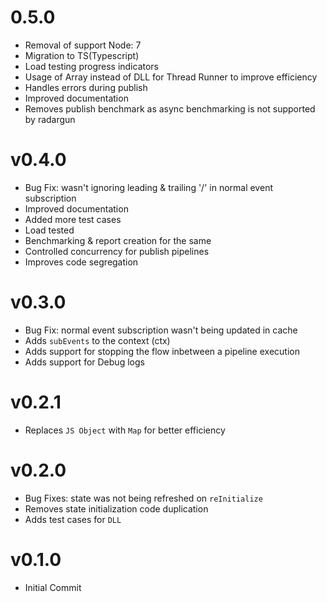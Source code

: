 # 0.5.0
* Removal of support Node: 7
* Migration to TS(Typescript)
* Load testing progress indicators
* Usage of Array instead of DLL for Thread Runner to improve efficiency
* Handles errors during publish
* Improved documentation
* Removes publish benchmark as async benchmarking is not supported by radargun

# v0.4.0
* Bug Fix: wasn't ignoring leading & trailing '/' in normal event subscription
* Improved documentation
* Added more test cases
* Load tested
* Benchmarking & report creation for the same
* Controlled concurrency for publish pipelines
* Improves code segregation

# v0.3.0
* Bug Fix: normal event subscription wasn't being updated in cache
* Adds `subEvents` to the context (ctx)
* Adds support for stopping the flow inbetween a pipeline execution
* Adds support for Debug logs

# v0.2.1
* Replaces `JS Object` with `Map` for better efficiency

# v0.2.0
* Bug Fixes: state was not being refreshed on `reInitialize`
* Removes state initialization code duplication
* Adds test cases for `DLL`


# v0.1.0
* Initial Commit